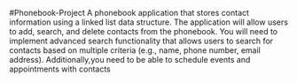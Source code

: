 #Phonebook-Project
A phonebook application that stores contact information using a linked list data structure. The application will allow users to add, search, and delete contacts from the phonebook. You will need to implement advanced search functionality that allows users to search for contacts based on multiple criteria (e.g., name, phone number, email address). Additionally,you need to be able to schedule events and appointments with contacts
